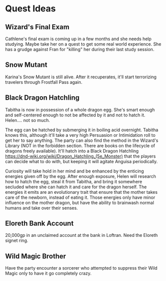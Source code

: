 # Quest Ideas

## Wizard's Final Exam
Cathlene's final exam is coming up in a few months and she needs help studying. Maybe take her on a quest to get some real world experience. She has a grudge against Fran for "killing" her during their last study session.

## Snow Mutant
Karina's Snow Mutant is still alive. After it recuperates, it'll start terrorizing travelers through Frostfall Pass again.

## Black Dragon Hatchling
Tabitha is now in possession of a whole dragon egg. She's smart enough and self-centered enough to not be affected by it and not to hatch it. Helen.... not so much.

The egg can be hatched by submerging it in boiling acid overnight. Tabitha knows this, although it'll take a very high Persuasion or Intimidation roll to get her to say anything. The party can also find the method in the Wizard's Library (NOT in the forbidden section. There are books on the lifecycle of dragons freely available). It'll hatch into a Black Dragon Hatchling https://dnd-wiki.org/wiki/Dragon_Hatchling_(5e_Monster) that the players can decide what to do with, but keeping it will agitate Anguisa periodically.

Curiosity will take hold in her mind and be enhanced by the enticing energies given off by the egg. After enough exposure, Helen will research how to hatch the egg, steal it from Tabitha, and bring it somewhere secluded where she can hatch it and care for the dragon herself. The energies it emits are an evolutionary trait that ensure that the mother takes care of the newborn, instead of eating it. Those energies only have minor influence on the mother dragon, but have the ability to brainwash normal humans and take over their senses.

## Eloreth Bank Account
20,000gp in an unclaimed account at the bank in Loftran. Need the Eloreth signet ring.

## Wild Magic Brother
Have the party encounter a sorcerer who attempted to suppress their Wild Magic only to have it go completely crazy.

